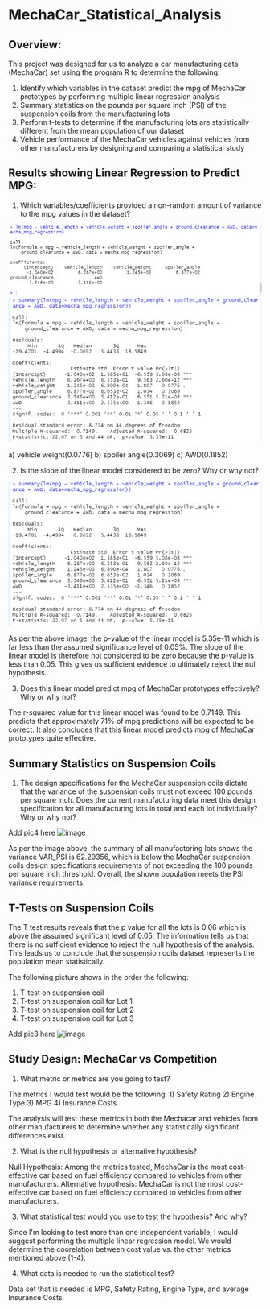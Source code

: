 # MechaCar_Statistical_Analysis

## Overview:

This project was designed for us to analyze a car manufacturing data (MechaCar) set using  the program R to determine the following:

1)	Identify which variables in the dataset predict the mpg of MechaCar prototypes by performing multiple linear regression analysis  
2)	Summary statistics on the pounds per square inch (PSI) of the suspension coils from the manufacturing lots
3)	Perform t-tests to determine if the manufacturing lots are statistically different from the mean population of our dataset
4)	Vehicle performance of the MechaCar vehicles against vehicles from other manufacturers by designing and comparing a statistical study

## Results showing Linear Regression to Predict MPG:

1) Which variables/coefficients provided a non-random amount of variance to the mpg values in the dataset?

![image](https://github.com/DmanDJs1/MechaCar_Statistical_Analysis/blob/main/Pictures/Pic1b_summaryvehicleLength.PNG?raw=true)
![image](https://github.com/DmanDJs1/MechaCar_Statistical_Analysis/blob/main/Pictures/Pic1_summaryvehicleLength.PNG?raw=true)

a)	vehicle weight(0.0776)
b)	spoiler angle(0.3069)
c)	AWD(0.1852)

2) Is the slope of the linear model considered to be zero? Why or why not?

![image](https://github.com/DmanDJs1/MechaCar_Statistical_Analysis/blob/main/Pictures/Pic1_summaryvehicleLength.PNG?raw=true)

As per the above image, the p-value of the linear model is 5.35e-11 which is far less than the assumed significance level of 0.05%. 
The slope of the linear model is therefore not considered to be zero because the p-value is less than 0.05. 
This gives us sufficient evidence to ultimately reject the null hypothesis.

3. Does this linear model predict mpg of MechaCar prototypes effectively? Why or why not?

The r-squared value for this linear model was found to be 0.7149. This predicts that approximately 71% of mpg predictions will be expected to be correct. 
It also concludes that this linear model predicts mpg of MechaCar prototypes quite effective.


## Summary Statistics on Suspension Coils

1) The design specifications for the MechaCar suspension coils dictate that the variance of the suspension coils must not exceed 100 pounds per square inch. 
Does the current manufacturing data meet this design specification for all manufacturing lots in total and each lot individually? Why or why not?

Add pic4 here ![image]( )

As per the image above, the summary of all manufactoring lots shows the variance VAR_PSI is 62.29356, 
which is below the MechaCar suspension coils design specifications requirements of not exceeding the 100 pounds per square inch threshold. 
Overall, the shown population meets the PSI variance requirements.

## T-Tests on Suspension Coils

The T test results reveals that the p value for all the lots is 0.06 which is above the assumed significant level of 0.05. The information tells us that 
there is no sufficient evidence to reject the null hypothesis of the analysis. 
This leads us to conclude that the suspension coils dataset 
represents the population mean statistically.

The following picture shows in the order the following:
1) T-test on suspension coil
2) T-test on suspension coil for Lot 1
3) T-test on suspension coil for Lot 2
4) T-test on suspension coil for Lot 3

Add pic3 here ![image]( )

## Study Design: MechaCar vs Competition

1) What metric or metrics are you going to test?


The metrics I would test would be the following: 1) Safety Rating 2) Engine Type 3) MPG 4) Insurance Costs

The analysis will test these metrics in both the Mechacar and vehicles from other manufacturers to determine 
whether any statistically significant differences exist. 



2) What is the null hypothesis or alternative hypothesis?


Null Hypothesis: Among the metrics tested, MechaCar is the most cost-effective car based on fuel efficiency compared to vehicles from other manufacturers.
Alternative hypothesis: MechaCar is not the most cost-effective car based on fuel efficiency compared to vehicles from other manufacturers.


3) What statistical test would you use to test the hypothesis? And why?


Since I'm looking to test more than one independent variable, 
I would suggest performing the multiple linear regression model. 
We would determine the coorelation between cost value vs. the other metrics mentioned above (1-4).


4) What data is needed to run the statistical test?

Data set that is needed is MPG, Safety Rating, Engine Type, and average Insurance Costs.



